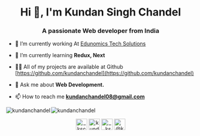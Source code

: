 <h1 align="center">Hi 👋, I'm Kundan Singh Chandel</h1>
<h3 align="center">A passionate Web developer from India</h3>

- 🔭 I’m currently working At [Edunomics Tech Solutions](https://tech.edunomics.in/)

- 🌱 I’m currently learning **Redux, Next**

- 👨‍💻 All of my projects are available at Github [https://github.com/kundanchandel](https://github.com/kundanchandel)

- 💬 Ask me about **Web Development.**

- 📫 How to reach me **kundanchandel08@gmail.com**

<img align="left" src="https://github-readme-stats.vercel.app/api/top-langs/?username=kundanchandel&layout=compact&hide=html" alt="kundanchandel" />

<img align="center" src="https://github-readme-stats.vercel.app/api?username=kundanchandel&show_icons=true" alt="kundanchandel" />

<p align="center">
<a href="https://twitter.com/_ksc07_" target="blank"><img align="center" src="https://cdn.jsdelivr.net/npm/simple-icons@3.0.1/icons/twitter.svg" alt="_ksc07_" height="30" width="30" /></a>
<a href="https://linkedin.com/in/kundansinghchandel" target="blank"><img align="center" src="https://cdn.jsdelivr.net/npm/simple-icons@3.0.1/icons/linkedin.svg" alt="kundansinghchandel" height="30" width="30" /></a>
<a href="https://instagram.com/__ksc_" target="blank"><img align="center" src="https://cdn.jsdelivr.net/npm/simple-icons@3.0.1/icons/instagram.svg" alt="__ksc_" height="30" width="30" /></a>
<a href="https://medium.com/@kundanchandel08" target="blank"><img align="center" src="https://cdn.jsdelivr.net/npm/simple-icons@3.0.1/icons/medium.svg" alt="@kundanchandel08" height="30" width="30" /></a>
</p>

